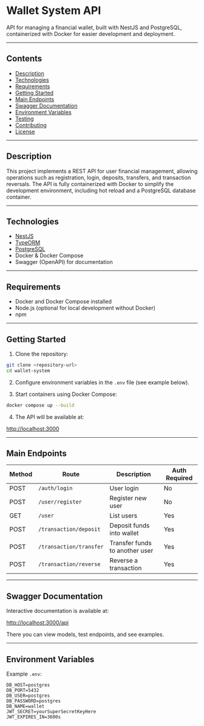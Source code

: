 # Wallet System API

API for managing a financial wallet, built with NestJS and PostgreSQL, containerized with Docker for easier development and deployment.

---

## Contents

- [Description](#description)
- [Technologies](#technologies)
- [Requirements](#requirements)
- [Getting Started](#getting-started)
- [Main Endpoints](#main-endpoints)
- [Swagger Documentation](#swagger-documentation)
- [Environment Variables](#environment-variables)
- [Testing](#testing)
- [Contributing](#contributing)
- [License](#license)

---

## Description

This project implements a REST API for user financial management, allowing operations such as registration, login, deposits, transfers, and transaction reversals. The API is fully containerized with Docker to simplify the development environment, including hot reload and a PostgreSQL database container.

---

## Technologies

- [NestJS](https://nestjs.com/)
- [TypeORM](https://typeorm.io/)
- [PostgreSQL](https://www.postgresql.org/)
- Docker & Docker Compose
- Swagger (OpenAPI) for documentation

---

## Requirements

- Docker and Docker Compose installed
- Node.js (optional for local development without Docker)
- npm

---

## Getting Started

1. Clone the repository:

```bash
git clone <repository-url>
cd wallet-system
```

2. Configure environment variables in the `.env` file (see example below).

3. Start containers using Docker Compose:

```bash
docker compose up --build
```

4. The API will be available at:

[http://localhost:3000](http://localhost:3000)

---

## Main Endpoints

| Method | Route                   | Description                         | Auth Required |
|--------|--------------------------|-------------------------------------|---------------|
| POST   | `/auth/login`            | User login                          | No            |
| POST   | `/user/register`         | Register new user                   | No            |
| GET    | `/user`                  | List users                          | Yes           |
| POST   | `/transaction/deposit`   | Deposit funds into wallet           | Yes           |
| POST   | `/transaction/transfer`  | Transfer funds to another user      | Yes           |
| POST   | `/transaction/reverse`   | Reverse a transaction               | Yes           |

---

## Swagger Documentation

Interactive documentation is available at:

[http://localhost:3000/api](http://localhost:3000/api)

There you can view models, test endpoints, and see examples.

---

## Environment Variables

Example `.env`:

```env
DB_HOST=postgres
DB_PORT=5432
DB_USER=postgres
DB_PASSWORD=postgres
DB_NAME=wallet
JWT_SECRET=yourSuperSecretKeyHere
JWT_EXPIRES_IN=3600s
```
